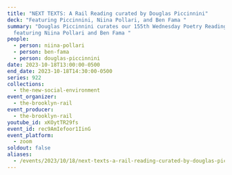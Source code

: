 ```yaml
---
title: "NEXT TEXTS: A Rail Reading curated by Douglas Piccinnini"
deck: "Featuring Piccinnini, Niina Pollari, and Ben Fama "
summary: "Douglas Piccinnini curates our 155th Wednesday Poetry Reading
  featuring Niina Pollari and Ben Fama "
people:
  - person: niina-pollari
  - person: ben-fama
  - person: douglas-piccinnini
date: 2023-10-18T13:00:00-0500
end_date: 2023-10-18T14:30:00-0500
series: 922
collections:
  - the-new-social-environment
event_organizer:
  - the-brooklyn-rail
event_producer:
  - the-brooklyn-rail
youtube_id: xKOytTR29fs
event_id: rec9AmIefoor1IinG
event_platform:
  - zoom
soldout: false
aliases:
  - /events/2023/10/18/next-texts-a-rail-reading-curated-by-douglas-piccinini/
---
```

